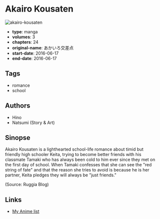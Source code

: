 # Akairo Kousaten

![akairo-kousaten](https://cdn.myanimelist.net/images/manga/1/200086.jpg)

-   **type**: manga
-   **volumes**: 3
-   **chapters**: 24
-   **original-name**: あかいろ交差点
-   **start-date**: 2016-06-17
-   **end-date**: 2016-06-17

## Tags

-   romance
-   school

## Authors

-   Hino
-   Natsumi (Story & Art)

## Sinopse

Akairo Kousaten is a lighthearted school-life romance about timid but friendly high schooler Keita, trying to become better friends with his classmate Tamaki who has always been cold to him ever since they met on the first day of school. When Tamaki confesses that she can see the "red string of fate" and that the reason she tries to avoid is because he is her partner, Keita pledges they will always be "just friends."

(Source: Ruggia Blog)

## Links

-   [My Anime list](https://myanimelist.net/manga/108493/Akairo_Kousaten)
